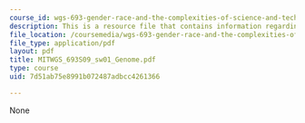```yaml
---
course_id: wgs-693-gender-race-and-the-complexities-of-science-and-technology-a-problem-based-learning-experiment-spring-2009
description: This is a resource file that contains information regarding genome.
file_location: /coursemedia/wgs-693-gender-race-and-the-complexities-of-science-and-technology-a-problem-based-learning-experiment-spring-2009/7d51ab75e8991b072487adbcc4261366_MITWGS_693S09_sw01_Genome.pdf
file_type: application/pdf
layout: pdf
title: MITWGS_693S09_sw01_Genome.pdf
type: course
uid: 7d51ab75e8991b072487adbcc4261366

---
```

None